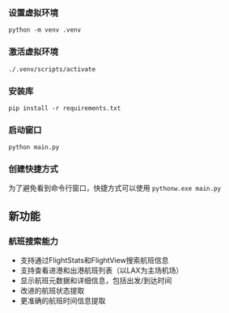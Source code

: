 ### 设置虚拟环境
`python -m venv .venv`

### 激活虚拟环境
`./.venv/scripts/activate`

### 安装库
`pip install -r requirements.txt`

### 启动窗口
`python main.py`

### 创建快捷方式
为了避免看到命令行窗口，快捷方式可以使用
`pythonw.exe main.py`

## 新功能

### 航班搜索能力
- 支持通过FlightStats和FlightView搜索航班信息
- 支持查看进港和出港航班列表（以LAX为主场机场）
- 显示航班元数据和详细信息，包括出发/到达时间
- 改进的航班状态提取
- 更准确的航班时间信息提取